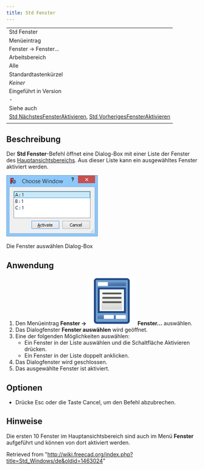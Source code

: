 ```yaml
---
title: Std Fenster
---
```


|                                                                                                                                                                                    |
| ---------------------------------------------------------------------------------------------------------------------------------------------------------------------------------- |
| Std Fenster                                                                                                                                                                        |
| Menüeintrag                                                                                                                                                                        |
| Fenster → Fenster...                                                                                                                                                               |
| Arbeitsbereich                                                                                                                                                                     |
| Alle                                                                                                                                                                               |
| Standardtastenkürzel                                                                                                                                                               |
| _Keiner_                                                                                                                                                                           |
| Eingeführt in Version                                                                                                                                                              |
| -                                                                                                                                                                                  |
| Siehe auch                                                                                                                                                                         |
| [Std NächstesFensterAktivieren](/Std_ActivateNextWindow/de "Std ActivateNextWindow/de"), [Std VorherigesFensterAktivieren](/Std_ActivatePrevWindow/de "Std ActivatePrevWindow/de") |
|                                                                                                                                                                                    |

## Beschreibung

Der **Std Fenster**-Befehl öffnet eine Dialog-Box mit einer Liste der Fenster des [Hauptansichtsbereichs](/Main_view_area/de "Main view area/de"). Aus dieser Liste kann ein ausgewähltes Fenster aktiviert werden.

![](/src/assets/images/Std_Windows_dialog.png)

Die Fenster auswählen Dialog-Box

## Anwendung

1. Den Menüeintrag **Fenster → ![](/src/assets/images/Std_Windows.svg) Fenster...** auswählen.
2. Das Dialogfenster **Fenster auswählen** wird geöffnet.
3. Eine der folgenden Möglichkeiten auswählen:
   - Ein Fenster in der Liste auswählen und die Schaltfläche Aktivieren drücken.
   - Ein Fenster in der Liste doppelt anklicken.
4. Das Dialogfenster wird geschlossen.
5. Das ausgewählte Fenster ist aktiviert.

## Optionen

- Drücke Esc oder die Taste Cancel, um den Befehl abzubrechen.

## Hinweise

Die ersten 10 Fenster im Hauptansichtsbereich sind auch im Menü **Fenster** aufgeführt und können von dort aktiviert werden.

Retrieved from "<http://wiki.freecad.org/index.php?title=Std_Windows/de&oldid=1463024>"

